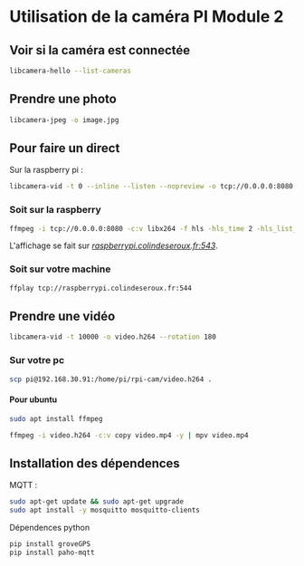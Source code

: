 # Utilisation de la caméra PI Module 2

## Voir si la caméra est connectée

```sh
libcamera-hello --list-cameras
```

## Prendre une photo

```sh
libcamera-jpeg -o image.jpg
```

## Pour faire un direct

Sur la raspberry pi :

```sh
libcamera-vid -t 0 --inline --listen --nopreview -o tcp://0.0.0.0:8080
```

### Soit sur la raspberry

```sh
ffmpeg -i tcp://0.0.0.0:8080 -c:v libx264 -f hls -hls_time 2 -hls_list_size 10 -hls_segment_filename "/home/pi/nginx/rpi-cam/live/segment%03d.ts" /home/pi/nginx/rpi-cam/live/playlist.m3u8
```

L'affichage se fait sur _[raspberrypi.colindeseroux.fr:543](https://raspberrypi.colindeseroux.fr:543)_.

### Soit sur votre machine

```sh
ffplay tcp://raspberrypi.colindeseroux.fr:544
```

## Prendre une vidéo

```sh
libcamera-vid -t 10000 -o video.h264 --rotation 180
```

### Sur votre pc

```sh
scp pi@192.168.30.91:/home/pi/rpi-cam/video.h264 .
```

#### Pour ubuntu

```sh
sudo apt install ffmpeg
```

```sh
ffmpeg -i video.h264 -c:v copy video.mp4 -y | mpv video.mp4
```


## Installation des dépendences

MQTT : 
```sh
sudo apt-get update && sudo apt-get upgrade
sudo apt install -y mosquitto mosquitto-clients
```

Dépendences python
```sh
pip install groveGPS
pip install paho-mqtt
```
